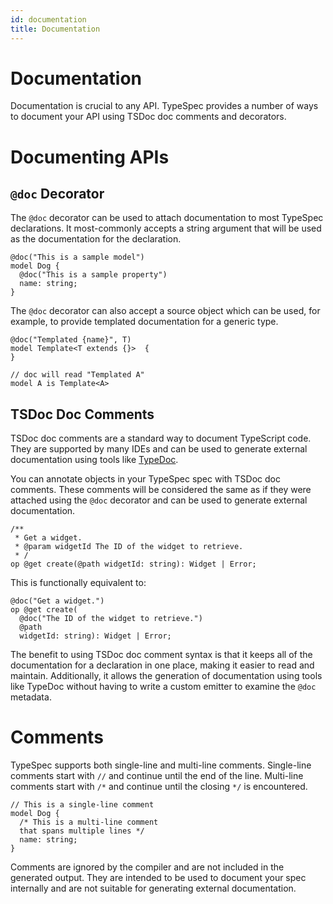```yaml
---
id: documentation
title: Documentation
---
```


# Documentation

Documentation is crucial to any API. TypeSpec provides a number of ways to document your API using TSDoc doc comments and decorators.

# Documenting APIs

## `@doc` Decorator

The `@doc` decorator can be used to attach documentation to most TypeSpec declarations. It most-commonly accepts a string argument that will be used as the documentation for the declaration.

```typespec
@doc("This is a sample model")
model Dog {
  @doc("This is a sample property")
  name: string;
}
```

The `@doc` decorator can also accept a source object which can be used, for example, to provide templated documentation for a generic type.

```typespec
@doc("Templated {name}", T)
model Template<T extends {}>  {
}

// doc will read "Templated A"
model A is Template<A>
```

## TSDoc Doc Comments

TSDoc doc comments are a standard way to document TypeScript code. They are supported by many IDEs and can be used to generate external documentation using tools like [TypeDoc](https://typedoc.org/).

You can annotate objects in your TypeSpec spec with TSDoc doc comments. These comments will be considered the same as if they were attached using the `@doc` decorator and can be used to generate external documentation.

```typespec
/**
 * Get a widget.
 * @param widgetId The ID of the widget to retrieve.
 * /
op @get create(@path widgetId: string): Widget | Error;
```

This is functionally equivalent to:

```typespec
@doc("Get a widget.")
op @get create(
  @doc("The ID of the widget to retrieve.")
  @path
  widgetId: string): Widget | Error;
```

The benefit to using TSDoc doc comment syntax is that it keeps all of the documentation for a declaration in one place, making it easier to read and maintain. Additionally, it allows the generation of documentation using tools like TypeDoc without having to write a custom emitter to examine the `@doc` metadata.

# Comments

TypeSpec supports both single-line and multi-line comments. Single-line comments start with `//` and continue until the end of the line. Multi-line comments start with `/*` and continue until the closing `*/` is encountered.

```typespec
// This is a single-line comment
model Dog {
  /* This is a multi-line comment
  that spans multiple lines */
  name: string;
}
```

Comments are ignored by the compiler and are not included in the generated output. They are intended to be used to document your spec internally and are not suitable for generating external documentation.
